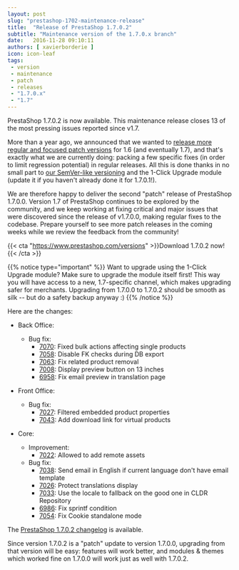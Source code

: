 ```yaml
---
layout: post
slug: "prestashop-1702-maintenance-release"
title:  "Release of PrestaShop 1.7.0.2"
subtitle: "Maintenance version of the 1.7.0.x branch"
date:   2016-11-28 09:10:11
authors: [ xavierborderie ]
icon: icon-leaf
tags:
 - version
 - maintenance
 - patch
 - releases
 - "1.7.0.x"
 - "1.7"
---
```


PrestaShop 1.7.0.2 is now available. This maintenance release closes 13 of the most pressing issues reported since v1.7.

More than a year ago, we announced that we wanted to [release more regular and focused patch versions](http://build.prestashop.com/news/more-focused-patch-versions/) for 1.6 (and eventually 1.7), and that's exactly what we are currently doing: packing a few specific fixes (in order to limit regression potential) in regular releases. All this is done thanks in no small part to [our SemVer-like versioning](http://build.prestashop.com/news/a-more-semantic-versioning-scheme/) and the 1-Click Upgrade module (update it if you haven't already done it for 1.7.0.1!).

We are therefore happy to deliver the second "patch" release of PrestaShop 1.7.0.0. Version 1.7 of PrestaShop continues to be explored by the community, and we keep working at fixing critical and major issues that were discovered since the release of v1.7.0.0, making regular fixes to the codebase. Prepare yourself to see more patch releases in the coming weeks while we review the feedback from the community!

{{< cta "https://www.prestashop.com/versions" >}}Download 1.7.0.2 now!{{< /cta >}}

{{% notice type="important" %}}
Want to upgrade using the 1-Click Upgrade module? Make sure to upgrade the module itself first! This way you will have access to a new, 1.7-specific channel, which makes upgrading safer for merchants. Upgrading from 1.7.0.0 to 1.7.0.2 should be smooth as silk -- but do a safety backup anyway :)
{{% /notice %}}

Here are the changes:

 - Back Office:
   - Bug fix:
     - [7070](https://github.com/PrestaShop/PrestaShop/pull/7070): Fixed bulk actions affecting single products
     - [7058](https://github.com/PrestaShop/PrestaShop/pull/7058): Disable FK checks during DB export
     - [7063](https://github.com/PrestaShop/PrestaShop/pull/7063): Fix related product removal
     - [7008](https://github.com/PrestaShop/PrestaShop/pull/7008): Display preview button on 13 inches
     - [6958](https://github.com/PrestaShop/PrestaShop/pull/6958): Fix email preview in translation page

 - Front Office:
   - Bug fix:
     - [7027](https://github.com/PrestaShop/PrestaShop/pull/7027): Filtered embedded product properties
     - [7043](https://github.com/PrestaShop/PrestaShop/pull/7043): Add download link for virtual products

 - Core:
   - Improvement:
     - [7022](https://github.com/PrestaShop/PrestaShop/pull/7022): Allowed to add remote assets
   - Bug fix:
     - [7038](https://github.com/PrestaShop/PrestaShop/pull/7038): Send email in English if current language don't have email template
     - [7026](https://github.com/PrestaShop/PrestaShop/pull/7026): Protect translations display
     - [7033](https://github.com/PrestaShop/PrestaShop/pull/7033): Use the locale to fallback on the good one in CLDR Repository
     - [6986](https://github.com/PrestaShop/PrestaShop/pull/6986): Fix sprintf condition
     - [7054](https://github.com/PrestaShop/PrestaShop/pull/7054): Fix Cookie standalone mode

The [PrestaShop 1.7.0.2 changelog](https://www.prestashop.com/en/developers-versions/changelog/1.7.0.2-stable) is available.

Since version 1.7.0.2 is a "patch" update to version 1.7.0.0, upgrading from that version will be easy: features will work better, and modules & themes which worked fine on 1.7.0.0 will work just as well with 1.7.0.2.
